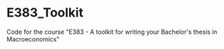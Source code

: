 # E383_Toolkit
Code for the course "E383 - A toolkit for writing your Bachelor's thesis in Macroeconomics"
